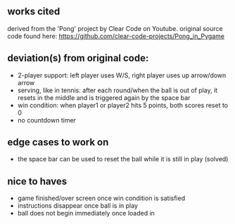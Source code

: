 ## works cited
derived from the 'Pong' project by Clear Code on Youtube. original source code found here: https://github.com/clear-code-projects/Pong_in_Pygame

## deviation(s) from original code:
* 2-player support: left player uses W/S, right player uses up arrow/down arrow <br>
* serving, like in tennis: after each round/when the ball is out of play, it resets in the middle and is triggered again by the space bar <br>
* win condition: when player1 or player2 hits 5 points, both scores reset to 0
* no countdown timer

## edge cases to work on
* the space bar can be used to reset the ball while it is still in play (solved)

## nice to haves
* game finished/over screen once win condition is satisfied
* instructions disappear once ball is in play
* ball does not begin immediately once loaded in